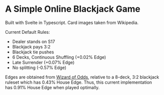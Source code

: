 # A Simple Online Blackjack Game

Built with Svelte in Typescript. Card images taken from Wikipedia.

Current Default Rules:
- Dealer stands on S17
- Blackjack pays 3:2
- Blackjack tie pushes
- 6 Decks, Continuous Shuffling (+0.02% Edge)
- Late Surrender (+0.07% Edge)
- No splitting (-0.57% Edge)

Edges are obtained from [Wizard of Odds](https://wizardofodds.com/games/blackjack/rule-variations/), relative to a 8-deck, 3:2 blackjack ruleset which has 0.43% House Edge. Thus, this current implementation has 0.91% House Edge when played optimally.
